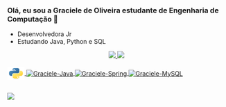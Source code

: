 ### Olá, eu sou a Graciele de Oliveira estudante de Engenharia de Computação 👋

- Desenvolvedora Jr
- Estudando Java, Python e SQL


<div align="center">
  <a href="https://github.com/gracieleo">
  <img height="180em" src="https://github-readme-stats.vercel.app/api?username=gracieleo&show_icons=true&theme=dracula&include_all_commits=true&count_private=true"/>
  <img height="180em" src="https://github-readme-stats.vercel.app/api/top-langs/?username=gracieleo&layout=compact&langs_count=7&theme=dracula"/>
</div>

  
<div style="display: inline_block"><br>
   <img align="center" alt="Graciele-Python" height="30" width="40" src="https://raw.githubusercontent.com/devicons/devicon/master/icons/python/python-original.svg">
   <img align="center" alt="Graciele-Java" height="30" width="40" src="https://img.shields.io/badge/Java-ED8B00?style=for-the-badge&logo=java&logoColor=white">
   <img align="center" alt="Graciele-Spring" height="30" width="40" src="https://img.shields.io/badge/Spring-6DB33F?style=for-the-badge&logo=spring&logoColor=whit">
   <img align="center" alt="Graciele-MySQL" height="30" width="40" src="https://img.shields.io/badge/MySQL-00000F?style=for-the-badge&logo=mysql&logoColor=white">
  
</div>
  
   ##
  
<div> 
  <a href="https://www.linkedin.com/in/oliveiragracie" target="_blank"><img src="https://img.shields.io/badge/-LinkedIn-%230077B5?style=for-the-badge&logo=linkedin&logoColor=white" target="_blank"></a> 
  
 
  
</div>
